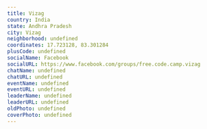 ```yaml
---
title: Vizag
country: India
state: Andhra Pradesh
city: Vizag
neighborhood: undefined
coordinates: 17.723128, 83.301284
plusCode: undefined
socialName: Facebook
socialURL: https://www.facebook.com/groups/free.code.camp.vizag
chatName: undefined
chatURL: undefined
eventName: undefined
eventURL: undefined
leaderName: undefined
leaderURL: undefined
oldPhoto: undefined
coverPhoto: undefined
---
```

